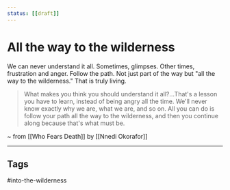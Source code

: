 ```yaml
---
status: [[draft]]
--- 
```


# All the way to the wilderness

We can never understand it all. Sometimes, glimpses. Other times, frustration and anger. Follow the path. Not just part of the way but "all the way to the wilderness." That is truly living.


> What makes you think you should understand it all?...That's a lesson you have to learn, instead of being angry all the time. We'll never know exactly why we are, what we are, and so on. All you can do is follow your path all the way to the wilderness, and then you continue along because that's what must be.

~ from [[Who Fears Death]] by [[Nnedi Okorafor]]


---
## Tags
#into-the-wilderness 